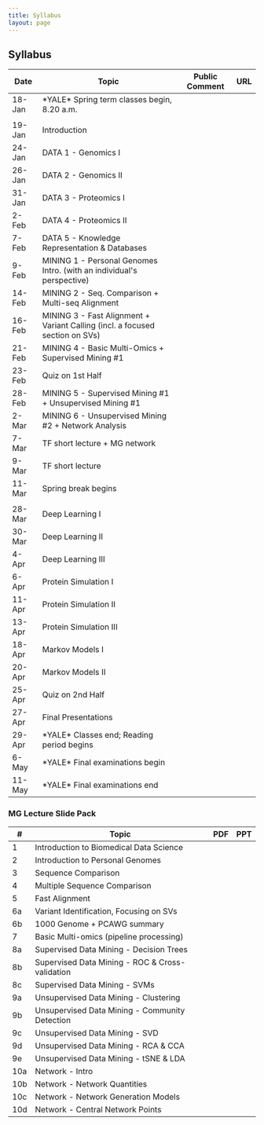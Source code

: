 ```yaml
---
title: Syllabus
layout: page
---
```


## Syllabus
| Date   | Topic                                                                        | Public Comment | URL |
| ------ | ---------------------------------------------------------------------------- | -------------- | --- |
| 18-Jan | \*YALE\* Spring term classes begin, 8.20 a.m.                                |                |     |
|        |                                                                              |                |
| 19-Jan | Introduction                                                                 |                |     |
| 24-Jan | DATA 1 - Genomics I                                                          |                |     |
| 26-Jan | DATA 2 - Genomics II                                                         |                |     |
| 31-Jan | DATA 3 - Proteomics I                                                        |                |     |
| 2-Feb  | DATA 4 - Proteomics II                                                       |                |     |
| 7-Feb  | DATA 5 - Knowledge Representation & Databases                                |                |     |
| 9-Feb  | MINING 1 - Personal Genomes Intro. (with an individual's perspective)        |                |     |
| 14-Feb | MINING 2 - Seq. Comparison + Multi-seq Alignment                             |                |     |
| 16-Feb | MINING 3 - Fast Alignment + Variant Calling (incl. a focused section on SVs) |                |     |
| 21-Feb | MINING 4 - Basic Multi-Omics + Supervised Mining #1                          |                |     |
| 23-Feb | Quiz on 1st Half                                                             |                |     |
| 28-Feb | MINING 5 - Supervised Mining #1 + Unsupervised Mining #1                     |                |     |
| 2-Mar  | MINING 6 - Unsupervised Mining #2 + Network Analysis                         |                |     |
| 7-Mar  | TF short lecture + MG network                                                |                |     |
| 9-Mar  | TF short lecture                                                             |                |     |
| 11-Mar | Spring break begins                                                          |                |     |
|        |                                                                              |                |
| 28-Mar | Deep Learning I                                                              |                |     |
| 30-Mar | Deep Learning II                                                             |                |     |
| 4-Apr  | Deep Learning III                                                            |                |     |
| 6-Apr  | Protein Simulation I                                                         |                |     |
| 11-Apr | Protein Simulation II                                                        |                |     |
| 13-Apr | Protein Simulation III                                                       |                |     |
| 18-Apr | Markov Models I                                                              |                |     |
| 20-Apr | Markov Models II                                                             |                |     |
| 25-Apr | Quiz on 2nd Half                                                             |                |     |
| 27-Apr | Final Presentations                                                          |                |     |
| 29-Apr | \*YALE\* Classes end; Reading period begins                                  |                |     |
| 6-May  | \*YALE\* Final examinations begin                                            |                |     |
| 11-May | \*YALE\* Final examinations end                                              |                |     |
### MG Lecture Slide Pack

| #   | Topic                                           | PDF | PPT |
| --- | ----------------------------------------------- | --- | --- |
| 1   | Introduction to Biomedical Data Science         |     |     |
| 2   | Introduction to Personal Genomes                |     |     |
| 3   | Sequence Comparison                             |     |     |
| 4   | Multiple Sequence Comparison                    |     |     |
| 5   | Fast Alignment                                  |     |     |
| 6a  | Variant Identification, Focusing on SVs         |     |     |
| 6b  | 1000 Genome + PCAWG summary                     |     |     |
| 7   | Basic Multi-omics (pipeline processing)         |     |     |
| 8a  | Supervised Data Mining - Decision Trees         |     |     |
| 8b  | Supervised Data Mining - ROC & Cross-validation |     |     |
| 8c  | Supervised Data Mining - SVMs                   |     |     |
| 9a  | Unsupervised Data Mining - Clustering           |     |     |
| 9b  | Unsupervised Data Mining - Community Detection  |     |     |
| 9c  | Unsupervised Data Mining - SVD                  |     |     |
| 9d  | Unsupervised Data Mining - RCA & CCA            |     |     |
| 9e  | Unsupervised Data Mining - tSNE & LDA           |     |     |
| 10a | Network - Intro                                 |     |     |
| 10b | Network - Network Quantities                    |     |     |
| 10c | Network - Network Generation Models             |     |     |
| 10d | Network - Central Network Points                |     |     |
